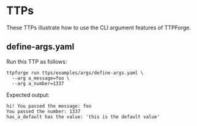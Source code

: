 # TTPs

These TTPs illustrate how to use the CLI argument features of TTPForge.

## define-args.yaml

Run this TTP as follows:

```
ttpforge run ttps/examples/args/define-args.yaml \
  --arg a_message=foo \
  --arg a_number=1337
```

Expected output:

```
hi! You passed the message: foo
You passed the number: 1337
has_a_default has the value: 'this is the default value'
```
